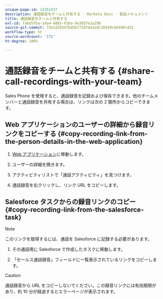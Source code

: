 ```yaml
---
unique-page-id: 14352437
description: 通話録音をチームと共有する - Marketo Docs - 製品ドキュメント
title: 通話録音をチームと共有する
exl-id: fabd5fba-14a4-4885-93ba-9a3857e2a298
source-git-commit: 72e1d29347bd5b77107da1e9c30169cb6490c432
workflow-type: ht
source-wordcount: '171'
ht-degree: 100%

---
```


# 通話録音をチームと共有する {#share-call-recordings-with-your-team}

Sales Phone を使用すると、通話録音を記録および保存できます。他のチームメンバーと通話録音を共有する場合は、リンクは次の 2 箇所からコピーできます。

## Web アプリケーションのユーザーの詳細から録音リンクをコピーする {#copy-recording-link-from-the-person-details-in-the-web-application}

1. [Web アプリケーション](https://toutapp.com/login)に移動します。

1. ユーザーの詳細を開きます。

1. アクティビティリストで「通話アクティビティ」を見つけます。

1. 通話録音を右クリックし、リンク URL をコピーします。

## Salesforce タスクからの録音リンクのコピー {#copy-recording-link-from-the-salesforce-task}

>[!NOTE]
>
>このリンクを取得するには、通話を Salesforce に記録する必要があります。

1. その通話用に Salesforce で作成したタスクに移動します。

1. 「セールス通話録音」フィールドに一覧表示されているリンクをコピーします。

>[!CAUTION]
>
>通話録音から URL をコピーしないでください。この録音リンクには有効期限があり、約 10 分が経過するとエラーページが表示されます。
